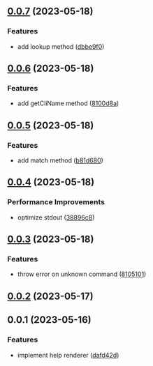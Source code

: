 ## [0.0.7](https://github.com/prostojs/cli-help/compare/v0.0.6...v0.0.7) (2023-05-18)


### Features

* add lookup method ([dbbe9f0](https://github.com/prostojs/cli-help/commit/dbbe9f0d86b6d816e899e02a0386893a1196efe9))



## [0.0.6](https://github.com/prostojs/cli-help/compare/v0.0.5...v0.0.6) (2023-05-18)


### Features

* add getCliName method ([8100d8a](https://github.com/prostojs/cli-help/commit/8100d8a449e081cc161f3b4fb700deeaa5662d4b))



## [0.0.5](https://github.com/prostojs/cli-help/compare/v0.0.4...v0.0.5) (2023-05-18)


### Features

* add match method ([b81d680](https://github.com/prostojs/cli-help/commit/b81d6804bac2509e40481588f5a5c6724a2b3107))



## [0.0.4](https://github.com/prostojs/cli-help/compare/v0.0.3...v0.0.4) (2023-05-18)


### Performance Improvements

* optimize stdout ([38896c8](https://github.com/prostojs/cli-help/commit/38896c8afc30179affcadc2cc1868c4172b66c64))



## [0.0.3](https://github.com/prostojs/cli-help/compare/v0.0.2...v0.0.3) (2023-05-18)


### Features

* throw error on unknown command ([8105101](https://github.com/prostojs/cli-help/commit/8105101ee2bbf828e993652b9a1d74ec1bd22956))



## [0.0.2](https://github.com/prostojs/cli-help/compare/v0.0.1...v0.0.2) (2023-05-17)



## 0.0.1 (2023-05-16)

### Features

-   implement help renderer ([dafd42d](https://github.com/prostojs/cli-help/commit/dafd42d63a33050671b4b43ba338fa45fcc0a3c4))
